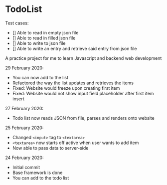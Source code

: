 # TodoList

Test cases:
- [] Able to read in empty json file
- [] Able to read in filled json file
- [] Able to write to json file
- [] Able to write an entry and retrieve said entry from json file


A practice project for me to learn Javascript and backend web development

29 February 2020: 
- You can now add to the list
- Refactored the way the list updates and retrieves the items
- Fixed: Website would freeze upon creating first item
- Fixed: Website would not show input field placeholder after first item insert

27 February 2020:
- Todo list now reads JSON from file, parses and renders onto website

25 February 2020:
- Changed ```<input>``` tag to ```<textarea>```
- ```<textarea>``` now starts off active when user wants to add item
- Now able to pass data to server-side

24 February 2020:
- Initial commit
- Base framework is done
- You can add to the todo list
